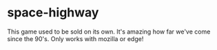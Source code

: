 # space-highway
This game used to be sold on its own. It's amazing how far we've come since the 90's. Only works with mozilla or edge!
